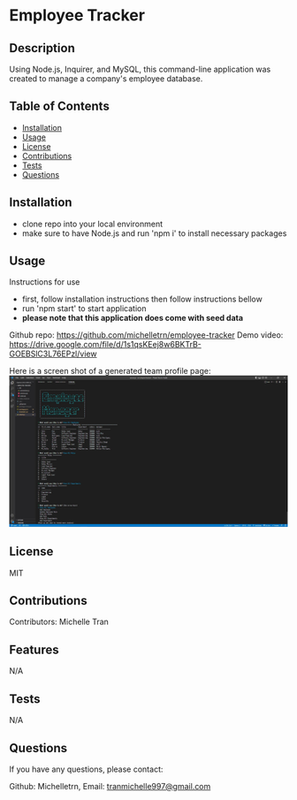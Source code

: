 # Employee Tracker

## Description

Using Node.js, Inquirer, and MySQL, this command-line application was created to manage a company's employee database.

## Table of Contents

- [Installation](#installation)
- [Usage](#usage)
- [License](#license)
- [Contributions](#contributions)
- [Tests](#tests)
- [Questions](#questions)

## Installation

- clone repo into your local environment
- make sure to have Node.js and run 'npm i' to install necessary packages

## Usage

Instructions for use

- first, follow installation instructions then follow instructions bellow
- run 'npm start' to start application
- **please note that this application does come with seed data**

Github repo: https://github.com/michelletrn/employee-tracker
Demo video: https://drive.google.com/file/d/1s1qsKEej8w6BKTrB-GOEBSlC3L76EPzl/view

Here is a screen shot of a generated team profile page:
![application screenshot](./img/emptrkr.JPG)

## License

MIT

## Contributions

Contributors: Michelle Tran

## Features

N/A

## Tests

N/A

## Questions

If you have any questions, please contact:

Github: Michelletrn, Email: tranmichelle997@gmail.com
